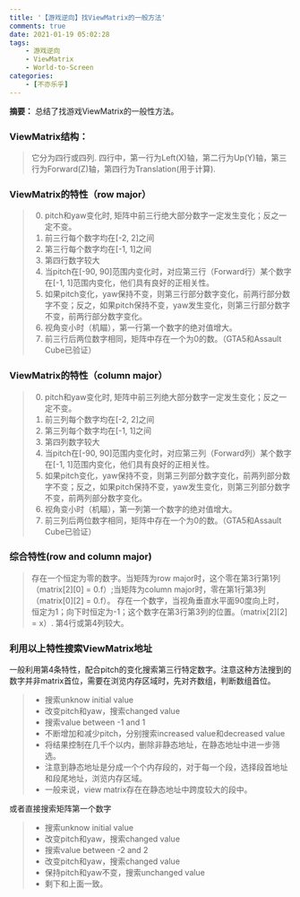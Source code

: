 ```yaml
---
title: '【游戏逆向】找ViewMatrix的一般方法'
comments: true
date: 2021-01-19 05:02:28
tags:
    - 游戏逆向
    - ViewMatrix
    - World-to-Screen
categories:
    - [不亦乐乎]
---
```

__摘要：__
总结了找游戏ViewMatrix的一般性方法。
<!-- more -->

### ViewMatrix结构：
> 它分为四行或四列.
> 四行中，第一行为Left(X)轴，第二行为Up(Y)轴，第三行为Forward(Z)轴，第四行为Translation(用于计算).

### ViewMatrix的特性（row major）
> 0. pitch和yaw变化时, 矩阵中前三行绝大部分数字一定发生变化；反之一定不变。
> 1. 前三行每个数字均在[-2, 2]之间
> 2. 第三行每个数字均在[-1, 1]之间
> 3. 第四行数字较大
> 4. 当pitch在[-90, 90]范围内变化时，对应第三行（Forward行）某个数字在[-1, 1]范围内变化，他们具有良好的正相关性。
> 5. 如果pitch变化，yaw保持不变，则第三行部分数字变化，前两行部分数字不变；反之，如果pitch保持不变，yaw发生变化，则第三行部分数字不变，前两行部分数字变化。
> 6. 视角变小时（机瞄），第一行第一个数字的绝对值增大。
> 7. 前三行后两位数字相同，矩阵中存在一个为0的数。（GTA5和Assault Cube已验证）

### ViewMatrix的特性（column major）
> 0. pitch和yaw变化时, 矩阵中前三列绝大部分数字一定发生变化；反之一定不变。
> 1. 前三列每个数字均在[-2, 2]之间
> 2. 第三列每个数字均在[-1, 1]之间
> 3. 第四列数字较大
> 4. 当pitch在[-90, 90]范围内变化时，对应第三列（Forward列）某个数字在[-1, 1]范围内变化，他们具有良好的正相关性。
> 5. 如果pitch变化，yaw保持不变，则第三列部分数字变化，前两列部分数字不变；反之，如果pitch保持不变，yaw发生变化，则第三列部分数字不变，前两列部分数字变化。
> 6. 视角变小时（机瞄），第一列第一个数字的绝对值增大。
> 7. 前三列后两位数字相同，矩阵中存在一个为0的数。（GTA5和Assault Cube已验证）

### 综合特性(row and column major)
> 存在一个恒定为零的数字。当矩阵为row major时，这个零在第3行第1列（matrix[2][0] = 0.f）;当矩阵为column major时，零在第1行第3列（matrix[0][2] = 0.f）。
> 存在一个数字，当视角垂直水平面90度向上时，恒定为1；向下时恒定为-1；这个数字在第3行第3列的位置。（matrix[2][2] = x）.
> 第4行或第4列较大。

### 利用以上特性搜索ViewMatrix地址
一般利用第4条特性，配合pitch的变化搜索第三行特定数字。注意这种方法搜到的数字并非matrix首位，需要在浏览内存区域时，先对齐数组，判断数组首位。
> + 搜索unknow initial value
> + 改变pitch和yaw，搜索changed value
> + 搜索value between -1 and 1
> + 不断增加和减少pitch，分别搜索increased value和decreased value
> + 将结果控制在几千个以内，删除非静态地址，在静态地址中进一步筛选。
> + 注意到静态地址是分成一个个内存段的，对于每一个段，选择段首地址和段尾地址，浏览内存区域。
> + 一般来说，view matrix存在在静态地址中跨度较大的段中。

或者直接搜索矩阵第一个数字
> + 搜索unknow initial value
> + 改变pitch和yaw，搜索changed value
> + 搜索value between -2 and 2
> + 改变pitch和yaw，搜索changed value
> + 保持pitch和yaw不变，搜索unchanged value
> + 剩下和上面一致。

